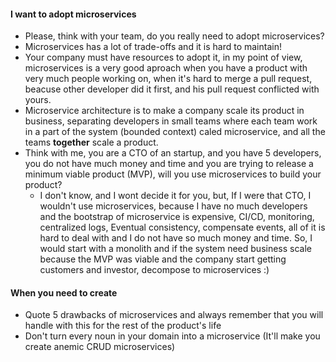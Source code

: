#### I want to adopt microservices
- Please, think with your team, do you really need to adopt microservices?
- Microservices has a lot of trade-offs and it is hard to maintain!
- Your company must have resources to adopt it, in my point of view, microservices is a very good aproach when you have a product with very much people working on, when it's hard to merge a pull request, beacuse other developer did it first, and his pull request conflicted with yours. 
- Microservice architecture is to make a company scale its product in business, separating developers in small teams where each team work in a part of the system (bounded context) caled microservice, and all the teams **together** scale a product.
- Think with me, you are a CTO of an startup, and you have 5 developers, you do not have much money and time and you are trying to release a minimum viable product (MVP), will you use microservices to build your product?
  - I don't know, and I wont decide it for you, but, If I were that CTO, I wouldn't use microservices, because I have no much developers and the bootstrap of microservice is expensive, CI/CD, monitoring, centralized logs, Eventual consistency, compensate events, all of it is hard to deal with and I do not have so much money and time. So, I would start with a monolith and if the system need business scale because the MVP was viable and the company start getting customers and investor, decompose to microservices :)

#### When you need to create
- Quote 5 drawbacks of microservices and always remember that you will handle with this for the rest of the product's life
- Don't turn every noun in your domain into a microservice (It'll make you create anemic CRUD microservices)

